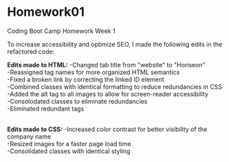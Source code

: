 # Homework01
Coding Boot Camp Homework Week 1

To increase accessibility and optimize SEO, I made the following edits in the refactored code:

<strong>Edits made to HTML:</strong>
-Changed tab title from "website" to "Horiseon"
<br>
-Reassigned tag names for more organized HTML semantics
<br>
-Fixed a broken link by correcting the linked ID element
<br>
-Combined classes with identical formatting to reduce redundancies in CSS
<br>
-Added the alt tag to all images to allow for screen-reader accessibility
<br>
-Consolodated classes to eliminate redundancies
<br>
-Eliminated redundant tags
<br>
<br>

<strong> Edits made to CSS: </strong>
-Increased color contrast for better visibility of the company name
<br>
-Resized images for a faster page load time
<br>
-Consolidated classes with identical styling
